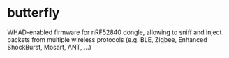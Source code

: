 # butterfly
 WHAD-enabled firmware for nRF52840 dongle, allowing to sniff and inject packets from multiple wireless protocols (e.g. BLE, Zigbee, Enhanced ShockBurst, Mosart, ANT, ...) 
